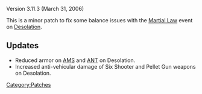 Version 3.11.3 (March 31, 2006)

This is a minor patch to fix some balance issues with the [Martial
Law](/Martial_Law "wikilink") event on
[Desolation](/Desolation "wikilink").

## Updates

- Reduced armor on [AMS](/AMS "wikilink") and [ANT](/ANT "wikilink") on
  Desolation.
- Increased anti-vehicular damage of Six Shooter and Pellet Gun
  weapons on Desolation.

[Category:Patches](/Category:Patches "wikilink")
